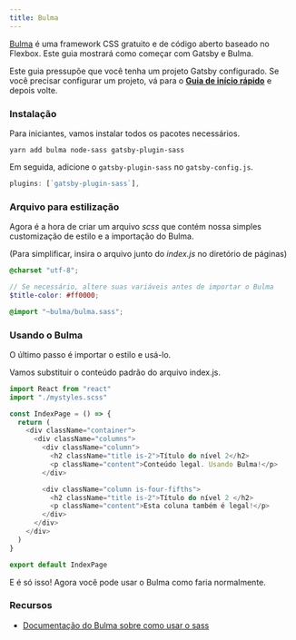 ```yaml
---
title: Bulma
---
```


[Bulma](https://bulma.io) é uma framework CSS gratuito e de código aberto baseado no Flexbox. Este guia mostrará como começar com Gatsby e Bulma.

Este guia pressupõe que você tenha um projeto Gatsby configurado. Se você precisar configurar um projeto, vá para o [**Guia de início rápido**](/docs/quick-start) e depois volte.

### Instalação

Para iniciantes, vamos instalar todos os pacotes necessários.

`yarn add bulma node-sass gatsby-plugin-sass`

Em seguida, adicione o  `gatsby-plugin-sass` no `gatsby-config.js`.

```javascript:title=gatsby-config.js
plugins: [`gatsby-plugin-sass`],
```

### Arquivo para estilização

Agora é a hora de criar um arquivo _scss_ que contém nossa simples customização de estilo e a importação do Bulma.

(Para simplificar, insira o arquivo junto do _index.js_ no diretório de páginas)

```scss:title=mystyles.scss
@charset "utf-8";

// Se necessário, altere suas variáveis ​​antes de importar o Bulma
$title-color: #ff0000;

@import "~bulma/bulma.sass";
```

### Usando o Bulma

O último passo é importar o estilo e usá-lo.

Vamos substituir o conteúdo padrão do arquivo index.js.

```javascript:title=index.js
import React from "react"
import "./mystyles.scss"

const IndexPage = () => {
  return (
    <div className="container">
      <div className="columns">
        <div className="column">
          <h2 className="title is-2">Título do nível 2</h2>
          <p className="content">Conteúdo legal. Usando Bulma!</p>
        </div>

        <div className="column is-four-fifths">
          <h2 className="title is-2">Título do nível 2 </h2>
          <p className="content">Esta coluna também é legal!</p>
        </div>
      </div>
    </div>
  )
}

export default IndexPage
```
E é só isso! Agora você pode usar o Bulma como faria normalmente.

### Recursos

- [Documentação do Bulma sobre como usar o sass](https://bulma.io/documentation/customize/with-node-sass/)
